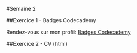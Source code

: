 #Semaine 2  

##Exercice 1 - Badges Codecademy  

Rendez-vous sur mon profil: [Badges Codecademy](https://www.codecademy.com/fr/users/Panzerftw/achievements)  

##Exercice 2 - CV (html)  

